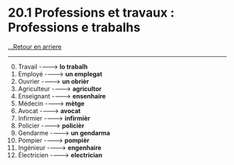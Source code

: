 # 20.1 Professions et travaux : Professions e trabalhs

[...Retour en arriere](../../../menu_fiches.md)

---

0. Travail  ----> **lo trabalh**
1. Employé  ----> **un emplegat**
2. Ouvrier  ----> **un obrièr**
3. Agriculteur  ----> **agricultor**
4. Enseignant  ----> **ensenhaire**
5. Médecin  ----> **mètge**
6. Avocat  ----> **avocat**
7. Infirmier  ----> **infirmièr**
8. Policier  ----> **policièr**
9. Gendarme ----> **un gendarma**
10. Pompier  ----> **pompièr**
11. Ingénieur  ----> **engenhaire**
12. Électricien  ----> **electrician**
